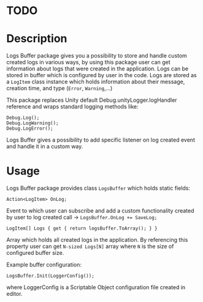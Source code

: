 # TODO

# Description
Logs Buffer package gives you a possibility to store and handle custom created logs in various ways, by using this package user can get information about logs that were created in the application. Logs can be stored in buffer which is configured by user in the code. Logs are stored as a `LogItem` class instance which holds information about their message, creation time, and type (`Error`, `Warning`,...)

This package replaces Unity default Debug.unityLogger.logHandler reference and wraps standard logging methods like: 
```
Debug.Log();
Debug.LogWarning();
Debug.LogError();
```
Logs Buffer gives a possibility to add specific listener on log created event and handle it in a custom way.

# Usage
Logs Buffer package provides class `LogsBuffer` which holds static fields:
```
Action<LogItem> OnLog;
```
Event to which user can subscribe and add a custom functionality created by user to log created call -> ```LogsBuffer.OnLog += SaveLog;```
```
LogItem[] Logs { get { return logsBuffer.ToArray(); } }
```
Array which holds all created logs in the application. By referencing this property user can get `N-sized Logs[N]` array where `N` is the size of configured buffer size.

Example buffer configuration:
```
LogsBuffer.Init(LoggerConfig());
```
where LoggerConfig is a Scriptable Object configuration file created in editor.